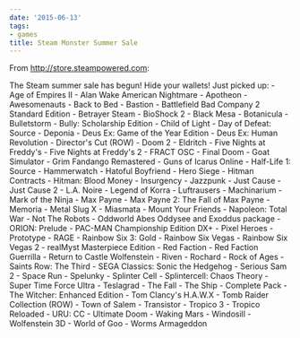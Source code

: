 ```yaml
---
date: '2015-06-13'
tags:
- games
title: Steam Monster Summer Sale
---
```


From http://store.steampowered.com:

The Steam summer sale has begun! Hide your wallets! Just picked up: \- Age of Empires II \- Alan Wake American Nightmare \- Apotheon \- Awesomenauts \- Back to Bed \- Bastion \- Battlefield Bad Company 2 Standard Edition \- Betrayer Steam \- BioShock 2 \- Black Mesa \- Botanicula \- Bulletstorm \- Bully: Scholarship Edition \- Child of Light \- Day of Defeat: Source \- Deponia \- Deus Ex: Game of the Year Edition \- Deus Ex: Human Revolution - Director's Cut (ROW) \- Doom 2 \- Eldritch \- Five Nights at Freddy's \- Five Nights at Freddy's 2 \- FRACT OSC \- Final Doom \- Goat Simulator \- Grim Fandango Remastered \- Guns of Icarus Online \- Half-Life 1: Source \- Hammerwatch \- Hatoful Boyfriend \- Hero Siege \- Hitman Contracts \- Hitman: Blood Money \- Insurgency \- Jazzpunk \- Just Cause \- Just Cause 2 \- L.A. Noire \- Legend of Korra \- Luftrausers \- Machinarium \- Mark of the Ninja \- Max Payne \- Max Payne 2: The Fall of Max Payne \- Memoria \- Metal Slug X \- Miasmata \- Mount Your Friends \- Napoleon: Total War \- Not The Robots \- Oddworld Abes Oddysee and Exoddus package \- ORION: Prelude \- PAC-MAN Championship Edition DX+ \- Pixel Heroes \- Prototype \- RAGE \- Rainbow Six 3: Gold \- Rainbow Six Vegas \- Rainbow Six Vegas 2 \- realMyst Masterpiece Edition \- Red Faction \- Red Faction Guerrilla \- Return to Castle Wolfenstein \- Riven \- Rochard \- Rock of Ages \- Saints Row: The Third \- SEGA Classics: Sonic the Hedgehog \- Serious Sam 2 \- Space Run \- Spelunky \- Splinter Cell \- Splintercell: Chaos Theory \- Super Time Force Ultra \- Teslagrad \- The Fall \- The Ship - Complete Pack \- The Witcher: Enhanced Edition \- Tom Clancy's H.A.W.X \- Tomb Raider Collection (ROW) \- Town of Salem \- Transistor \- Tropico 3 \- Tropico Reloaded \- URU: CC \- Ultimate Doom \- Waking Mars \- Windosill \- Wolfenstein 3D \- World of Goo \- Worms Armageddon
